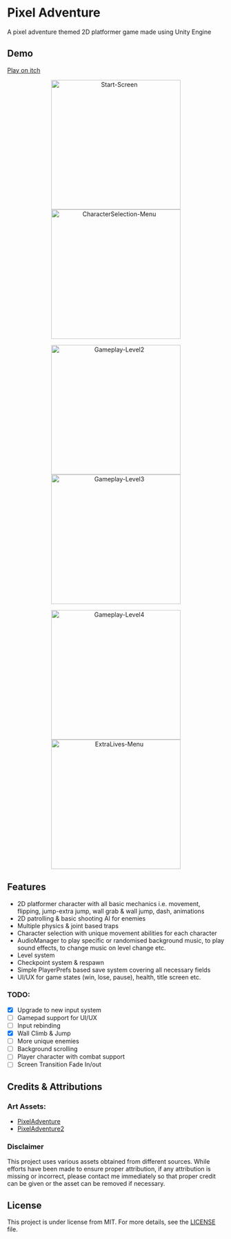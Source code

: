 # Pixel Adventure

A pixel adventure themed 2D platformer game made using Unity Engine

## Demo

[Play on itch](https://mockjoke.itch.io/pixel-adventure)

<p align="center">
    <img src="README-Resources/Start-Screen.png" alt="Start-Screen" width="300px">
    <img src="README-Resources/CharacterSelection-Menu.png" alt="CharacterSelection-Menu" width="300px">
</p>
<p align="center">
    <img src="README-Resources/Gameplay-Level2.png" alt="Gameplay-Level2" width="300px">
    <img src="README-Resources/Gameplay-Level3.png" alt="Gameplay-Level3" width="300px">
</p>
<p align="center">
    <img src="README-Resources/Gameplay-Level4.png" alt="Gameplay-Level4" width="300px">
    <img src="README-Resources/ExtraLives-Menu.png" alt="ExtraLives-Menu" width="300px">
</p>

## Features

- 2D platformer character with all basic mechanics i.e. movement, flipping, jump-extra jump, wall grab & wall jump, dash, animations
- 2D patrolling & basic shooting AI for enemies
- Multiple physics & joint based traps
- Character selection with unique movement abilities for each character
- AudioManager to play specific or randomised background music, to play sound effects, to change music on level change etc.
- Level system
- Checkpoint system & respawn
- Simple PlayerPrefs based save system covering all necessary fields
- UI/UX for game states (win, lose, pause), health, title screen etc.

### TODO:

- [x] Upgrade to new input system
- [ ] Gamepad support for UI/UX 
- [ ] Input rebinding
- [x] Wall Climb & Jump
- [ ] More unique enemies
- [ ] Background scrolling
- [ ] Player character with combat support
- [ ] Screen Transition Fade In/out

## Credits & Attributions

### Art Assets:

- [PixelAdventure](https://pixelfrog-assets.itch.io/pixel-adventure-1)
- [PixelAdventure2](https://pixelfrog-assets.itch.io/pixel-adventure-1)

### Disclaimer

This project uses various assets obtained from different sources. While efforts have been made to ensure proper attribution, if any attribution is missing or incorrect, please contact me immediately so that proper credit can be given or the asset can be removed if necessary.

## License

This project is under license from MIT. For more details, see the [LICENSE](LICENSE) file.

